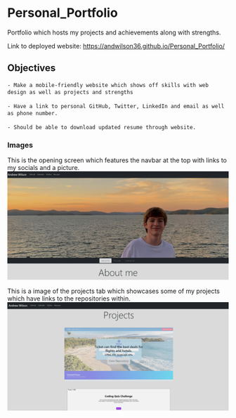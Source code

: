 # Personal_Portfolio
Portfolio which hosts my projects and achievements along with strengths.

Link to deployed website: https://andwilson36.github.io/Personal_Portfolio/

## Objectives 

```
- Make a mobile-friendly website which shows off skills with web design as well as projects and strengths

- Have a link to personal GitHub, Twitter, LinkedIn and email as well as phone number.

- Should be able to download updated resume through website.

```

### Images
This is the opening screen which features the navbar at the top with links to my socials and a picture.
![](./assets/images/opening.png)

This is a image of the projects tab which showcases some of my projects which have links to the repositories within.
![](./assets/images/projects.png)

